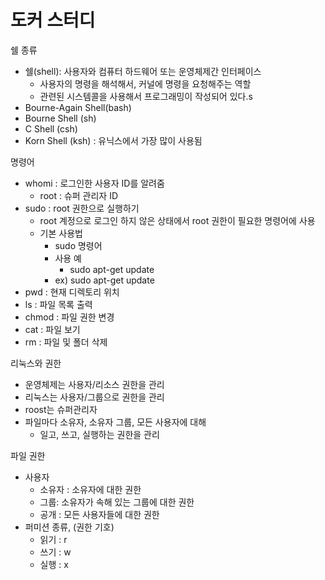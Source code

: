 # 도커 스터디

쉘 종류

- 쉘(shell): 사용자와 컴퓨터 하드웨어 또는 운영체제간 인터페이스
    - 사용자의 명령을 해석해서, 커널에 명령을 요청해주는 역할
    - 관련된 시스템콜을 사용해서 프로그래밍이 작성되어 있다.s
- Bourne-Again Shell(bash)
- Bourne Shell (sh)
- C Shell (csh)
- Korn Shell (ksh) : 유닉스에서 가장 많이 사용됨

명령어

- whomi : 로그인한 사용자 ID를 알려줌
    - root : 슈퍼 관리자 ID
- sudo : root 권한으로 실행하기
    - root 계정으로 로그인 하지 않은 상태에서 root 권한이 필요한 명령어에 사용
    - 기본 사용법
        - sudo 명령어
        - 사용 예
            - sudo apt-get update
        - ex) sudo apt-get update
- pwd : 현재 디렉토리 위치
- ls : 파일 목록 출력
- chmod : 파일 권한 변경
- cat : 파일 보기
- rm : 파일 및 폴더 삭제

리눅스와 권한

- 운영체제는 사용자/리소스 권한을 관리
- 리눅스는 사용자/그룹으로 권한을 관리
- roost는 슈퍼관리자
- 파일마다 소유자, 소유자 그룹, 모든 사용자에 대해
    - 일고, 쓰고, 실행하는 권한을 관리

파일 권한

- 사용자
    - 소유자 : 소유자에 대한 권한
    - 그룹: 소유자가 속해 있는 그룹에 대한 권한
    - 공개 : 모든 사용자들에 대한 권한
- 퍼미션 종류, (권한 기호)
    - 읽기 : r
    - 쓰기 : w
    - 실행 : x